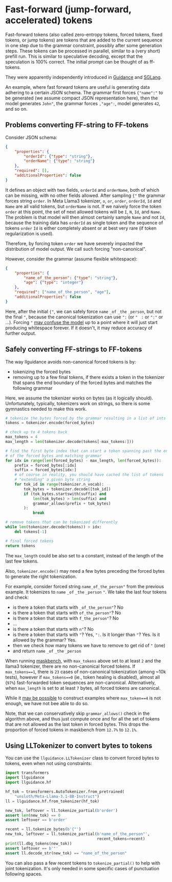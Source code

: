 # Fast-forward (jump-forward, accelerated) tokens

Fast-forward tokens (also called zero-entropy tokens, forced tokens, fixed tokens, or jump tokens) are tokens that are added to the current sequence in one step due to the grammar constraint, possibly after some generation steps. These tokens can be processed in parallel, similar to a (very short) prefill run. This is similar to speculative decoding, except that the speculation is 100% correct. The initial prompt can be thought of as ff-tokens.

They were apparently independently introduced in [Guidance](https://github.com/guidance-ai/guidance/commit/5ad05eb80aca633aa66b3be0edd694559a0e85df) and [SGLang](https://arxiv.org/pdf/2312.07104).

An example, where fast forward tokens are useful is generating data adhering to a certain JSON schema. The grammar first forces `{"name":"` to be generated (we assume compact JSON representation here), then the model generates `John"`, the grammar forces `,"age":`, model generates `42`, and so on.

## Problems converting FF-string to FF-tokens

Consider JSON schema:

```json
{
    "properties": {
        "orderId": {"type": "string"},
        "orderName": {"type": "string"}
    },
    "required": [],
    "additionalProperties": false
}
```

It defines an object with two fields, `orderId` and `orderName`, both of which can be missing,
with no other fields allowed.
After sampling `{"` the grammar forces string `order`.
In Meta Llama3 tokenizer, `o`, `or`, `order`, `orderId`, `Id` and `Name` are all valid tokens,
but `orderName` is not.
If we naively force the token `order` at this point,
the set of next allowed tokens will be `I`, `N`, `Id`, and `Name`.
The problem is that model will then almost certainly sample `Name` and not `Id`,
because the training data has `orderId` as single token
and the sequence of tokens `order` `Id` is either completely absent
or at best very rare (if token regularization is used).

Therefore, by forcing token `order` we have severely impacted the distribution of model output.
We call such forcing "non-canonical".

However, consider the grammar (assume flexible whitespace):

```json
{
    "properties": {
        "name_of_the_person": {"type": "string"},
        "age": {"type": "integer"}
    },
    "required": ["name_of_the_person", "age"],
    "additionalProperties": false
}
```

Here, after the initial `{"`, we can safely force
`name` `_of` `_the` `_person`, but not the final `"`, because the canonical
tokenization can use `":` (or `"` ` :` or `":"` or ...).
Forcing `"` [may confuse the model](https://github.com/guidance-ai/guidance/blob/main/notebooks/art_of_prompt_design/prompt_boundaries_and_token_healing.ipynb)
up to a point where it will just start producing whitespace forever.
If it doesn't, it may reduce accuracy of further output.

## Safely converting FF-strings to FF-tokens

The way llguidance avoids non-canonical forced tokens is by:

* tokenizing the forced bytes
* removing up to a few final tokens, if there exists a token in the tokenizer that spans the end boundary of the forced bytes and matches the following grammar

Here, we assume the tokenizer works on bytes (as it logically should).
Unfortunately, typically, tokenizers work on strings, so there is some gymnastics needed to make this work.

```python
# tokenize the bytes forced by the grammar resulting in a list of ints
tokens = tokenizer.encode(forced_bytes)

# check up to 4 tokens back
max_tokens = 4
max_length = len(tokenizer.decode(tokens[-max_tokens:]))

# find the first byte index that can start a token spanning past the end
# of the forced bytes and matching grammar
for idx in range(len(forced_bytes) - max_length, len(forced_bytes)):
    prefix = forced_bytes[:idx]
    suffix = forced_bytes[idx:]
    # of course in reality, you should have cached the list of tokens
    # "extending" a given byte string
    for tok_id in range(tokenizer.n_vocab):
        tok_bytes = tokenizer.decode([tok_id])
        if (tok_bytes.startswith(suffix) and 
            len(tok_bytes) > len(suffix) and
            grammar_allows(prefix + tok_bytes)
        ):
            break

# remove tokens that can be tokenized differently
while len(tokenizer.decode(tokens)) > idx:
    del tokens[-1]

# final forced tokens
return tokens
```

The `max_length` could be also set to a constant, instead of the length of the
last few tokens.

Also, `tokenizer.encode()` may need a few bytes preceding the forced bytes
to generate the right tokenization.

For example, consider forced string `name_of_the_person"` from the previous example.
It tokenizes to `name` `_of` `_the` `_person` `"`.
We take the last four tokens and check:
* is there a token that starts with `_of_the_person"`? No
* is there a token that starts with `of_the_person"`? No
* is there a token that starts with `f_the_person"`? No
* ...
* is there a token that starts with `n"`? No
* is there a token that starts with `"`? Yes, `":`. Is it longer than `"`? Yes. Is it allowed by the grammar? Yes.
* then we check how many tokens we have to remove to get rid of `"` (one)
* and return `name` `_of` `_the` `_person`

When running [maskbench](https://github.com/guidance-ai/jsonschemabench/tree/main/maskbench),
with `max_tokens` above set to at least `2` and the llama3 tokenizer,
there are no non-canonical forced tokens.
If `max_tokens==1`, there is `23` cases of non-canonical tokenization (among ~10k tests),
however if `max_tokens==0` (ie., token healing is disabled),
almost all (`97%`) fast-forwarded token sequences are non-canonical.
Alternatively, when `max_length` is set to at least `7` bytes, all forced tokens are canonical.

While it [may be possible](https://arxiv.org/pdf/2309.08715) to construct
examples where `max_token==4` is not enough, we have not bee able to do so.

Note, that we can conservatively skip `grammar_allows()` check in the algorithm
above, and thus just compute once and for all the set of tokens that are not allowed
as the last token in forced bytes.
This drops the proportion of forced tokens in maskbench from `12.7%` to `12.1%`.

## Using LLTokenizer to convert bytes to tokens

You can use the `llguidance.LLTokenizer` class to convert forced bytes to tokens,
even when not using constraints:

```python
import transformers
import llguidance
import llguidance.hf

hf_tok = transformers.AutoTokenizer.from_pretrained(
    "unsloth/Meta-Llama-3.1-8B-Instruct")
ll = llguidance.hf.from_tokenizer(hf_tok)

new_tok, leftover = ll.tokenize_partial(b'order')
assert len(new_tok) == 0
assert leftover == b'order'

recent = ll.tokenize_bytes(b'{"')
new_tok, leftover = ll.tokenize_partial(b'name_of_the_person"',
                                        recent_tokens=recent)
print(ll.dbg_tokens(new_tok))
assert leftover == b'"'
assert ll.decode_str(new_tok) == "name_of_the_person"
```

You can also pass a few recent tokens to `tokenize_partial()` to help with joint tokenization.
It's only needed in some specific cases of punctuation following spaces.
